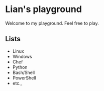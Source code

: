 # Lian's playground
Welcome to my playground. Feel free to play.

## Lists
  * Linux
  * Windows
  * Chef
  * Python
  * Bash/Shell
  * PowerShell
  * etc.,
